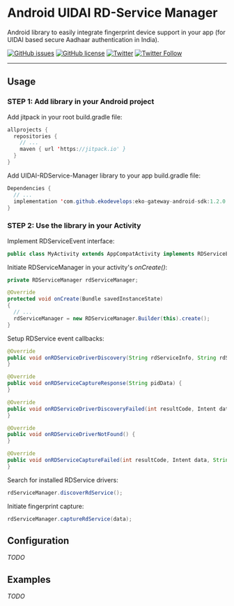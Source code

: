 # Android UIDAI RD-Service Manager
Android library to easily integrate fingerprint device support in your app (for UIDAI based secure Aadhaar authentication in India).

<a href="https://github.com/ekoindia/android-uidai-rdservice-manager/issues">![GitHub issues](https://img.shields.io/github/issues/ekoindia/android-uidai-rdservice-manager)</a>
<a href="https://github.com/ekoindia/android-uidai-rdservice-manager/blob/master/LICENSE">![GitHub license](https://img.shields.io/github/license/ekoindia/android-uidai-rdservice-manager)</a>
<a href="https://twitter.com/intent/tweet?text=Wow:&url=https%3A%2F%2Fgithub.com%2Fekoindia%2Fandroid-uidai-rdservice-manager" target="_blank"><img alt="Twitter" src="https://img.shields.io/twitter/url?style=social&url=https%3A%2F%2Fgithub.com%2Fekoindia%2Fandroid-uidai-rdservice-manager"></a>
<a href="https://twitter.com/intent/follow?screen_name=ekospeaks" target="_blank">![Twitter Follow](https://img.shields.io/twitter/follow/ekospeaks?label=Follow&style=social)</a>

---

## Usage

### STEP 1: Add library in your Android project

Add jitpack in your root build.gradle file:
```java
allprojects {
  repositories {
    // ...
    maven { url 'https://jitpack.io' }
  }
}
```

Add UIDAI-RDService-Manager library to your app build.gradle file:
```java
Dependencies {
  // ...
  implementation 'com.github.ekodevelops:eko-gateway-android-sdk:1.2.0'
}
```

### STEP 2: Use the library in your Activity

Implement RDServiceEvent interface:
```java
public class MyActivity extends AppCompatActivity implements RDServiceEvents
```

Initiate RDServiceManager in your activity's _onCreate()_:
```java
private RDServiceManager rdServiceManager;

@Override
protected void onCreate(Bundle savedInstanceState)
{
  // ...
  rdServiceManager = new RDServiceManager.Builder(this).create();
}
```

Setup RDService event callbacks:
```java
@Override
public void onRDServiceDriverDiscovery(String rdServiceInfo, String rdServicePackage) {
}

@Override
public void onRDServiceCaptureResponse(String pidData) {
}

@Override
public void onRDServiceDriverDiscoveryFailed(int resultCode, Intent data, String pkg, String reason) { reason);
}

@Override
public void onRDServiceDriverNotFound() {
}

@Override
public void onRDServiceCaptureFailed(int resultCode, Intent data, String pkg) {
}
```

Search for installed RDService drivers:
```java
rdServiceManager.discoverRdService();
```

Initiate fingerprint capture:
```java
rdServiceManager.captureRdService(data);
```

## Configuration
_TODO_

## Examples
_TODO_
